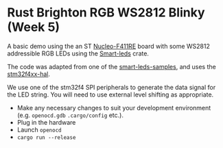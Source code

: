 # Rust Brighton RGB WS2812 Blinky (Week 5)

A basic demo using the an ST [Nucleo-F411RE](https://www.st.com/en/evaluation-tools/nucleo-f411re.html) board with some WS2812 addressible RGB LEDs using the [Smart-leds](https://crates.io/crates/smart-leds) crate.

The code was adapted from one of the [smart-leds-samples](https://github.com/smart-leds-rs/smart-leds-samples), and uses the [stm32f4xx-hal](https://crates.io/crates/stm32f4xx-hal).

We use one of the stm32f4 SPI peripherals to generate the data signal for the LED string.  You will need to use external level shifting as appropriate.

- Make any necessary changes to suit your development environment (e.g. `openocd.gdb` `.cargo/config` etc.).
- Plug in the hardware
- Launch `openocd`
- `cargo run --release`
